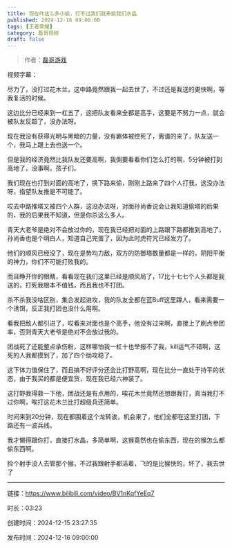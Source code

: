 ```yaml
---
title: 现在咋这么多小偷，打不过我们就来偷我们水晶
published: 2024-12-16 09:00:00
tags: [王者荣耀]
category: 磊哥视频
draft: false
---
```



> 作者：[磊哥游戏](https://space.bilibili.com/268941858?spm_id_from=333.788.upinfo.head.click)

视频字幕：

尽力了，没打过花木兰，这中路竟然跟我一起去世了，不过还是我送的更快啊，等我复活的时候。

这边比分已经来到一杠五了，这把队友看来全都是高手，这要是不努力一点，就会被队友反超了，没办法呀。

现在我没有获得光明与黑暗的力量，没有霸体被控死了，离谱的来了，队友送一个，我马上跟上去也送一个。

但是我的经济竟然比我队友还要高啊，我倒要看看你们怎么打的啊，5分钟被打到高地了，没事啊，孩子们。

我们现在也打到对面的高地了，换下路来偷，刚刚上路来了四个人打我，这没办法呀，指望队友推是不可能了。

哎去中路推塔又被四个人群，这没办法呀，对面孙尚香说会让我知道偷塔的后果的，我的后果我不知道，但是你杀这么多人。

青天大老爷是绝对不会放过你的，现在我已经把对面的上路跟下路都推到高地了，孙尚香也是个明白人，知道自己完蛋了，因为此时虎符咒已经发力了。

他们的顺风已经没了，现在是势均力敌，双方的防御塔数量都是一样的，阴阳平衡的神力，你们不可能打败我的。

而且睁开你的眼睛，看看现在我们这里已经是顺风局了，17比十七七个人头都是我送的，打死我根本不值钱，而且我也不打团。

杀不杀我没啥区别，集合发起进攻，我的队友全都在蓝Buff这里蹲人，看来需要一个诱饵，反正我打团也没什么用啊。

看我把敌人都引进了，哎看来对面也是个高手，他没有过来啊，直接上了刷点参团率，否则青天大老爷是绝对不会放过我的。

团战死了还能整点承伤粉，这样哪怕我一杠十也举报不了我，kill运气不错啊，这死的人我都摸到了，加了四个助攻稳了。

这下体力值保住了，而且搞不好评分还会比打野高啊，现在比分一直处于持平的状态，由于我买的都是便宜货，现在我已经六神装了。

这打野我得救一下他，团战还是有点用的，唉花木兰竟然还想跟我打，真当我打不过你啊，唉打这花木兰比打超级兵还简单。

时间来到20分钟，现在都围着这个龙转诶，机会来了，他们全都在这里打团，下路还有一波兵线。

我才懒得跟你打，直接打水晶，多简单啊，这猴竟然也在偷东西，现在的猴怎么都偷东西啊。

捡个射手没人去管那个猴，不过我跟射手都活着，飞的是比猴快的，坏了，我去世了

---


链接：https://www.bilibili.com/video/BV1nKqfYeEq7



时长：03:23

创建时间：2024-12-15 23:27:35

发布时间：2024-12-16 09:00:00
